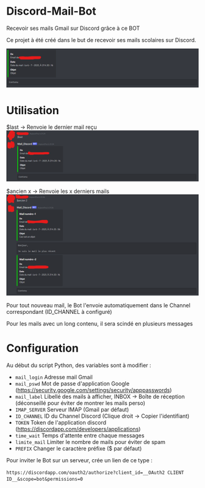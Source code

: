 # Discord-Mail-Bot
Recevoir ses mails Gmail sur Discord grâce à ce BOT

Ce projet à été créé dans le but de recevoir ses mails scolaires sur Discord.

![Exemple](Images/Example.png)

# Utilisation

$last     -> Renvoie le dernier mail reçu
![Exemple](Images/Last_example.png)

$ancien x -> Renvoie les x derniers mails
![Exemple](Images/Ancien_example.png)

Pour tout nouveau mail, le Bot l'envoie automatiquement dans le Channel correspondant (ID_CHANNEL à configuré)

Pour les mails avec un long contenu, il sera scindé en plusieurs messages


# Configuration

Au début du script Python, des variables sont à modifier :
  - `mail_login`  Adresse mail Gmail
  - `mail_pswd`   Mot de passe d'application Google (https://security.google.com/settings/security/apppasswords)
  - `mail_label`  Libellé des mails à afficher, INBOX -> Boîte de réception (déconseillé pour éviter de montrer les mails perso)
  - `IMAP_SERVER` Serveur IMAP (Gmail par défaut)
  - `ID_CHANNEL`  ID du Channel Discord (Clique droit -> Copier l'identifiant)
  - `TOKEN`       Token de l'application discord (https://discordapp.com/developers/applications)
  - `time_wait`   Temps d'attente entre chaque messages
  - `limite_mail` Limiter le nombre de mails pour éviter de spam
  - `PREFIX`      Changer le caractère préfixe ($ par défaut)

Pour inviter le Bot sur un serveur, crée un lien de ce type :

```https://discordapp.com/oauth2/authorize?client_id=__OAuth2 CLIENT ID__&scope=bot&permissions=0```

